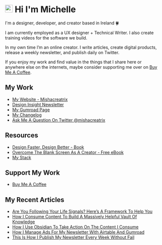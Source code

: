 # <img src="https://media.giphy.com/media/hvRJCLFzcasrR4ia7z/giphy.gif" width="25px"> Hi I'm Michelle


I'm a designer, developer, and creator based in Ireland 🍀

I am currently employed as a UX designer + Technical Writer. I also create training videos for the software we build.

In my own time I’m an online creator. I write articles, create digital products, release a weekly newsletter, and publish daily on Twitter.

If you enjoy my work and find value in the things that I share here or anywhere else on the internets, maybe consider supporting me over on [Buy Me A Coffee](https://www.buymeacoffee.com/mishacreatrix).

## My Work
- [My Website - Mishacreatrix](https://mishacreatrix.com/)
- [Design Insight Newsletter](https://designinsight.substack.com/)
- [My Gumroad Page](https://gumroad.com/mishacreatrix)
- [My Changelog](https://changelog.mishacreatrix.com/)
- [Ask Me A Question On Twitter @mishacreatrix](https://twitter.com/MishaCreatrix)

## Resources
- [Design Faster, Design Better - Book](https://designfaster.netlify.app/)
- [Overcome The Blank Screen As A Creator - Free eBook](https://gum.co/blank-screen)
- [My Stack](https://www.mishacreatrix.com/stack)

## Support My Work
- [Buy Me A Coffee](https://www.buymeacoffee.com/mishacreatrix)


## My Recent Articles

  * [Are You Following Your Life Signals? Here’s A Framework To Help You](https://mishacreatrix.com/essay-follow-your-life-signals)
  * [How I Consume Content To Build A Massively Helpful Vault Of Knowledge](https://mishacreatrix.com/essay-how-i-consume-content)
  * [How I Use Obsidian To Take Action On The Content I Consume](https://mishacreatrix.com/obsidian-actionable-content)
  * [How I Manage Ads For My Newsletter With Airtable And Gumroad](https://mishacreatrix.com/manage-newsletter-ads)
  * [This Is How I Publish My Newsletter Every Week Without Fail](https://mishacreatrix.com/publish-my-newsletter-every-week)

